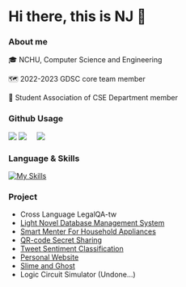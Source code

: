 # Hi there, this is NJ 👋

### About me

🎓 NCHU, Computer Science and Engineering

🗺️ 2022-2023 GDSC core team member

👯 Student Association of CSE Department member

### Github Usage

![](http://github-profile-summary-cards.vercel.app/api/cards/profile-details?username=FengDian-Su&theme=nord_bright)
![](http://github-profile-summary-cards.vercel.app/api/cards/repos-per-language?username=FengDian-Su&theme=nord_bright)&nbsp;&nbsp;&nbsp;&nbsp;&nbsp;![](http://github-profile-summary-cards.vercel.app/api/cards/most-commit-language?username=FengDian-Su&theme=nord_bright)

### Language & Skills

[![My Skills](https://skillicons.dev/icons?i=c,java,js,html,css,dart,fastapi,mysql,py,flask,arduino,git)](https://skillicons.dev)

### Project

- Cross Language LegalQA-tw
- [Light Novel Database Management System](https://github.com/FengDian-Su/Light-Novel-DBMS)
- [Smart Menter For Household Appliances](https://github.com/FengDian-Su/Smart-Menter)
- [QR-code Secret Sharing](https://github.com/Edmond-Yang/Cryptology_QR-code)
- [Tweet Sentiment Classification](https://github.com/FengDian-Su/Tweet-Sentiment-Classification)
- [Personal Website](https://github.com/FengDian-Su/NJ)
- [Slime and Ghost](https://github.com/FengDian-Su/Slime-and-Ghost)
- Logic Circuit Simulator (Undone...)
